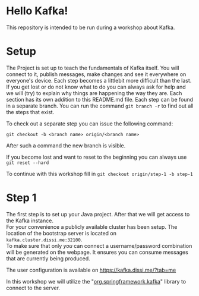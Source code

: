 # Hello Kafka!

This repository is intended to be run during a workshop about Kafka.

# Setup

The Project is set up to teach the fundamentals of Kafka itself. You will connect to it, publish messages, make changes and see it everywhere on everyone's device.
Each step becomes a littlebit more difficult than the last. If you get lost or do not know what to do you can always ask for help and we will (try) to explain why things are happening the way they are. 
Each section has its own addition to this README.md file. Each step can be found in a separate branch. You can run the command `git branch -r` to find out all the steps that exist.

To check out a separate step you can issue the following command:

```shell
git checkout -b <branch name> origin/<branch name>
```

After such a command the new branch is visible.

If you become lost and want to reset to the beginning you can always use `git reset --hard`

To continue with this workshop fill in `git checkout origin/step-1 -b step-1`


# Step 1

The first step is to set up your Java project. After that we will get access to the Kafka instance.  
For your convenience a publicly available cluster has been setup. The location of the bootstrap server is located on `kafka.cluster.dissi.me:32100`.  
To make sure that only _you_ can connect a username/password combination will be generated on the webpage. It ensures you can consume messages that are currently being produced.

The user configuration is available on https://kafka.dissi.me/?tab=me

In this workshop we will utilize the "[org.springframework.kafka](https://docs.spring.io/spring-boot/docs/2.7.4/reference/htmlsingle/#messaging.kafka)" library to connect to the server.

